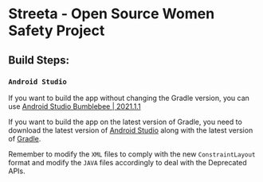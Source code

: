 # Streeta - Open Source Women Safety Project

## Build Steps:


### `Android Studio`

If you want to build the app without changing the Gradle version, you can use <a href="https://redirector.gvt1.com/edgedl/android/studio/install/2021.1.1.20/android-studio-2021.1.1.20-windows.exe">Android Studio Bumblebee | 2021.1.1</a>

If you want to build the app on the latest version of Gradle, you need to download the latest version of <a href="https://developer.android.com/studio">Android Studio</a> along with the latest version of <a href="https://services.gradle.org/distributions/gradle-8.10.1-bin.zip">Gradle</a>.

Remember to modify the `XML` files to comply with the new `ConstraintLayout` format and modify the `JAVA` files accordingly to deal with the Deprecated APIs.
